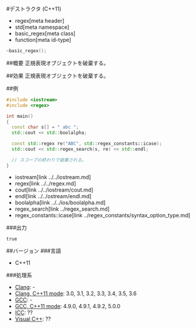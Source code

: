 #デストラクタ (C++11)
* regex[meta header]
* std[meta namespace]
* basic_regex[meta class]
* function[meta id-type]

```cpp
~basic_regex();
```


##概要
正規表現オブジェクトを破棄する。


##効果
正規表現オブジェクトを破棄する。


##例
```cpp
#include <iostream>
#include <regex>

int main()
{
  const char s[] = " abc ";
  std::cout << std::boolalpha;

  const std::regex re("ABC", std::regex_constants::icase);
  std::cout << std::regex_search(s, re) << std::endl;

  // スコープの終わりで破棄される。
}
```
* iostream[link ../../iostream.md]
* regex[link ../../regex.md]
* cout[link ../../iostream/cout.md]
* endl[link ../../ostream/endl.md]
* boolalpha[link ../../ios/boolalpha.md]
* regex_search[link ../regex_search.md]
* regex_constants::icase[link ../regex_constants/syntax_option_type.md]

###出力
```
true
```


##バージョン
###言語
- C++11

###処理系
- [Clang](/implementation.md#clang): -
- [Clang, C++11 mode](/implementation.md#clang): 3.0, 3.1, 3.2, 3.3, 3.4, 3.5, 3.6
- [GCC](/implementation.md#gcc): -
- [GCC, C++11 mode](/implementation.md#gcc): 4.9.0, 4.9.1, 4.9.2, 5.0.0
- [ICC](/implementation.md#icc): ??
- [Visual C++](/implementation.md#visual_cpp): ??
